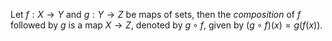 Let $f: X \to Y$ and $g: Y \to Z$ be maps of sets, then the *composition* of $f$ followed by $g$ is a map $X \to Z$, denoted by $g \circ f$, given by $(g \circ f)(x) = g(f(x))$.
